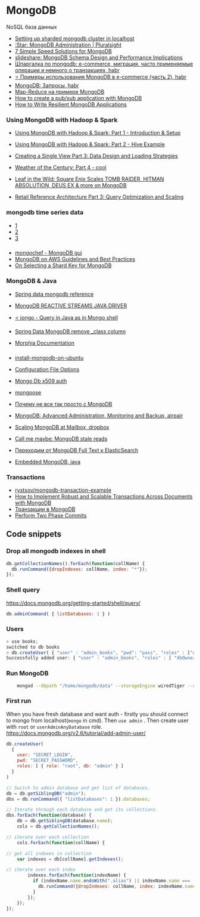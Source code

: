 # MongoDB
NoSQL база данных

 - [Setting up sharded mongodb cluster in localhost](http://www.javacodegeeks.com/2015/02/setting-up-sharded-mongodb-cluster-in-localhost.html)
 - [:Star: MongoDB Administration | Pluralsight](https://www.pluralsight.com/courses/mongodb-administration)
 - [7 Simple Speed Solutions for MongoDB](https://www.sitepoint.com/7-simple-speed-solutions-mongodb/)
 - [slideshare: MongoDB Schema Design and Performance Implications](https://www.slideshare.net/slideshow/embed_code/63344065)
 - [Шпаргалка по mongodb: e-commerce, миграция, часто применяемые операции и немного о транзакциях, habr](http://habrahabr.ru/post/259219/)
 - [:star: Примеры использования MongoDB в e-commerce (часть 2), habr](http://habrahabr.ru/post/260291/)
 - [MongoDB: Запросы, habr](http://habrahabr.ru/post/134590/)
 - [Map-Reduce на примере MongoDB](http://habrahabr.ru/post/184130/)
 - [How to create a pub/sub application with MongoDB](http://tugdualgrall.blogspot.ru/2015/01/how-to-create-pubsub-application-with.html?m=1)
 - [How to Write Resilient MongoDB Applications](https://dzone.com/articles/how-to-write-resilient-mongodb-applications)

### Using MongoDB with Hadoop & Spark
 - [Using MongoDB with Hadoop & Spark: Part 1 - Introduction & Setup](https://www.mongodb.com/blog/post/using-mongodb-hadoop-spark-part-1-introduction-setup)
 - [Using MongoDB with Hadoop & Spark: Part 2 - Hive Example](https://www.mongodb.com/blog/post/using-mongodb-hadoop-spark-part-2-hive-example)
 - [Creating a Single View Part 3: Data Design and Loading Strategies](https://www.mongodb.com/blog/post/creating-single-view-part-3-data-design-and-loading-strategies)
 - [Weather of the Century: Part 4 - cool](https://www.mongodb.com/blog/post/weather-century-part-4)

 - [Leaf in the Wild: Square Enix Scales TOMB RAIDER, HITMAN ABSOLUTION, DEUS EX & more on MongoDB](https://www.mongodb.com/blog/post/leaf-in-the-wild-square-enix-scales-tomb-raider-hitman-absolution-deus-ex-and-more-on-mongodb)
 - [Retail Reference Architecture Part 3: Query Optimization and Scaling](https://www.mongodb.com/blog/post/retail-reference-architecture-part-3-query-optimization-and-scaling)

### mongodb time series data
 - [1](http://blog.mongodb.org/post/65517193370/schema-design-for-time-series-data-in-mongodb)
 - [2](https://www.mongodb.com/presentations/mongodb-time-series-data-part-2-analyzing-time-series-data-using-aggregation-framework)
 - [3](https://www.mongodb.com/presentations/mongodb-time-series-data-part-3-sharding)

###
 - [mongochef - MongoDB gui](http://3t.io/blog/mongodb-aggregation-queries-easily-mongochef/)
 - [MongoDB on AWS Guidelines and Best Practices ](http://d0.awsstatic.com/whitepapers/AWS_NoSQL_MongoDB.pdf)
 - [On Selecting a Shard Key for MongoDB](https://www.mongodb.com/blog/post/on-selecting-a-shard-key-for-mongodb)

### MongoDB & Java
 - [Spring data mongodb reference](http://docs.spring.io/spring-data/mongodb/docs/current/reference/html/)
 - [MongoDB REACTIVE STREAMS JAVA DRIVER](http://mongodb.github.io/mongo-java-driver-reactivestreams/1.2/getting-started/quick-tour-primer/)
 - [:star: jongo - Query in Java as in Mongo shell](http://jongo.org/)

 - [Spring Data MongoDB remove _class column](http://www.mkyong.com/mongodb/spring-data-mongodb-remove-_class-column/)
 - [Morphia Documentation](http://mongodb.github.io/morphia/1.2/)

###
 - [install-mongodb-on-ubuntu](http://docs.mongodb.org/manual/tutorial/install-mongodb-on-ubuntu/)
 - [Configuration File Options](http://docs.mongodb.org/manual/reference/configuration-options/#dbpath)
 - [Mongo Db x509 auth](http://docs.mongodb.org/manual/tutorial/configure-x509-client-authentication/#x509-client-authentication)
 - [mongoose](https://github.com/Automattic/mongoose)
 - [Почему не все так просто с MongoDB](http://habrahabr.ru/post/265747/)
 - [MongoDB: Advanced Administration, Monitoring and Backup, airpair](https://www.airpair.com/mongodb/posts/mongodb-advanced-administration-mon-and-backup)
 - [Scaling MongoDB at Mailbox, dropbox](https://blogs.dropbox.com/tech/2013/09/scaling-mongodb-at-mailbox/)
 - [Call me maybe: MongoDB stale reads](https://aphyr.com/posts/322-call-me-maybe-mongodb-stale-reads)
 - [Переходим от MongoDB Full Text к ElasticSearch](http://habrahabr.ru/company/likeastore/blog/223109/)

 - [Embedded MongoDB, java](https://github.com/flapdoodle-oss/de.flapdoodle.embed.mongo)

### Transactions
 - [rystsov/mongodb-transaction-example](https://github.com/rystsov/mongodb-transaction-example)
 - [How to Implement Robust and Scalable Transactions Across Documents with MongoDB](https://dzone.com/articles/how-implement-robust-and)
 - [Транзакции в MongoDB](https://habrahabr.ru/post/153321/)
 - [Perform Two Phase Commits](https://docs.mongodb.org/manual/tutorial/perform-two-phase-commits/)

## Code snippets

### Drop all mongodb indexes in shell
```js
db.getCollectionNames().forEach(function(collName) {
  db.runCommand({dropIndexes: collName, index: "*"});
});
```

### Shell query
https://docs.mongodb.org/getting-started/shell/query/
```js
db.adminCommand( { listDatabases: 1 } )
```

### Users

```js
> use books;
switched to db books
> db.createUser( { "user" : "admin_books", "pwd": "pass", "roles" : ["dbOwner"] } )
Successfully added user: { "user" : "admin_books", "roles" : [ "dbOwner" ] }
```

### Run MongoDB
```bash
    mongod --dbpath "/home/mongodb/data" --storageEngine wiredTiger --config "/home/mongodb/mongodb.conf" --logpath "/home/mongodb/logs/main.log" --fork --bind_ip 0.0.0.0
```

### First run
When you have fresh database and want auth - firstly you should connect to mongo from localhost(`mongo` in cmd).
Then `use admin` . Then create user with `root` or `userAdminAnyDatabase` role.
https://docs.mongodb.org/v2.6/tutorial/add-admin-user/

```js
db.createUser(
  {
    user: "SECRET_LOGIN",
    pwd: "SECRET_PASSWORD",
    roles: [ { role: "root", db: "admin" } ]
  }
)
```

```js
// Switch to admin database and get list of databases.
db = db.getSiblingDB("admin");
dbs = db.runCommand({ "listDatabases": 1 }).databases;

// Iterate through each database and get its collections.
dbs.forEach(function(database) {
    db = db.getSiblingDB(database.name);
    cols = db.getCollectionNames();

// iterate over each collection
    cols.forEach(function(collName) {

// get all indexes in collection   
    var indexes = db[collName].getIndexes();

// iterate over each index    	
        indexes.forEach(function(indexName) {
          if (indexName.name.endsWith(".alias") || indexName.name === 'alias' ){
            db.runCommand({dropIndexes: collName, index: indexName.name});
          }
        });
	});
});
```
